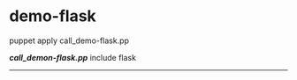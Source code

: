 # demo-flask


puppet apply call_demo-flask.pp 




___call_demon-flask.pp___
include flask
_________________________
